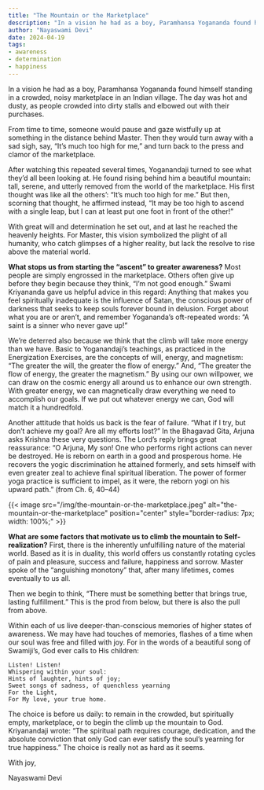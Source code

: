 ```yaml
---
title: "The Mountain or the Marketplace"
description: "In a vision he had as a boy, Paramhansa Yogananda found himself standing in a crowded, noisy marketplace in an Indian village. The day was hot and dusty, as people crowded into dirty stalls and elbowed out with their purchases."
author: "Nayaswami Devi"
date: 2024-04-19
tags:
- awareness
- determination
- happiness
---
```


In a vision he had as a boy, Paramhansa Yogananda found himself standing in a crowded, noisy marketplace in an Indian village. The day was hot and dusty, as people crowded into dirty stalls and elbowed out with their purchases.

From time to time, someone would pause and gaze wistfully up at something in the distance behind Master. Then they would turn away with a sad sigh, say, “It’s much too high for me,” and turn back to the press and clamor of the marketplace.

After watching this repeated several times, Yoganandaji turned to see what they’d all been looking at. He found rising behind him a beautiful mountain: tall, serene, and utterly removed from the world of the marketplace. His first thought was like all the others’: “It’s much too high for me.” But then, scorning that thought, he affirmed instead, “It may be too high to ascend with a single leap, but I can at least put one foot in front of the other!”

With great will and determination he set out, and at last he reached the heavenly heights. For Master, this vision symbolized the plight of all humanity, who catch glimpses of a higher reality, but lack the resolve to rise above the material world.

**What stops us from starting the “ascent” to greater awareness?** Most people are simply engrossed in the marketplace. Others often give up before they begin because they think, “I’m not good enough.” Swami Kriyananda gave us helpful advice in this regard: Anything that makes you feel spiritually inadequate is the influence of Satan, the conscious power of darkness that seeks to keep souls forever bound in delusion. Forget about what you are or aren’t, and remember Yogananda’s oft-repeated words: “A saint is a sinner who never gave up!”

We’re deterred also because we think that the climb will take more energy than we have. Basic to Yoganandaji’s teachings, as practiced in the Energization Exercises, are the concepts of will, energy, and magnetism: “The greater the will, the greater the flow of energy.” And, “The greater the flow of energy, the greater the magnetism.” By using our own willpower, we can draw on the cosmic energy all around us to enhance our own strength. With greater energy, we can magnetically draw everything we need to accomplish our goals. If we put out whatever energy we can, God will match it a hundredfold.

Another attitude that holds us back is the fear of failure. “What if I try, but don’t achieve my goal? Are all my efforts lost?” In the Bhagavad Gita, Arjuna asks Krishna these very questions. The Lord’s reply brings great reassurance: “O Arjuna, My son! One who performs right actions can never be destroyed. He is reborn on earth in a good and prosperous home. He recovers the yogic discrimination he attained formerly, and sets himself with even greater zeal to achieve final spiritual liberation. The power of former yoga practice is sufficient to impel, as it were, the reborn yogi on his upward path.” (from Ch. 6, 40–44)

{{< image src="/img/the-mountain-or-the-marketplace.jpeg" alt="the-mountain-or-the-marketplace" position="center" style="border-radius: 7px; width: 100%;" >}}

**What are some factors that motivate us to climb the mountain to Self-realization?** First, there is the inherently unfulfilling nature of the material world. Based as it is in duality, this world offers us constantly rotating cycles of pain and pleasure, success and failure, happiness and sorrow. Master spoke of the “anguishing monotony” that, after many lifetimes, comes eventually to us all.

Then we begin to think, “There must be something better that brings true, lasting fulfillment.” This is the prod from below, but there is also the pull from above.

Within each of us live deeper-than-conscious memories of higher states of awareness. We may have had touches of memories, flashes of a time when our soul was free and filled with joy. For in the words of a beautiful song of Swamiji’s, God ever calls to His children:

```
Listen! Listen!
Whispering within your soul:
Hints of laughter, hints of joy;
Sweet songs of sadness, of quenchless yearning
For the Light,
For My love, your true home.
```

The choice is before us daily: to remain in the crowded, but spiritually empty, marketplace, or to begin the climb up the mountain to God. Kriyanandaji wrote: “The spiritual path requires courage, dedication, and the absolute conviction that only God can ever satisfy the soul’s yearning for true happiness.” The choice is really not as hard as it seems.

With joy,

Nayaswami Devi
